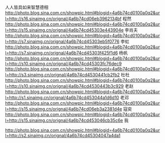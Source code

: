 人人皆具如来智慧德相
http://photo.blog.sina.com.cn/showpic.html#blogid=4a6b74cd0100a0q2&url=http://s16.sinaimg.cn/orignal/4a6b74cd06eb3962134bf
程然
http://photo.blog.sina.com.cn/showpic.html#blogid=4a6b74cd0100a0q2&url=http://s15.sinaimg.cn/orignal/4a6b74cd45303e443904e
李肖夫
http://photo.blog.sina.com.cn/showpic.html#blogid=4a6b74cd0100a0q2&url=http://s7.sinaimg.cn/orignal/4a6b74cd45303eb5f0776
李虹
http://photo.blog.sina.com.cn/showpic.html#blogid=4a6b74cd0100a0q2&url=http://s7.sinaimg.cn/orignal/4a6b74cd45303f425f1d6
杨帆
http://photo.blog.sina.com.cn/showpic.html#blogid=4a6b74cd0100a0q2&url=http://s10.sinaimg.cn/orignal/4a6b74cd45303fc76dec9
http://photo.blog.sina.com.cn/showpic.html#blogid=4a6b74cd0100a0q2&url=http://s3.sinaimg.cn/orignal/4a6b74cd4530441cb2fb2
杜杜
http://photo.blog.sina.com.cn/showpic.html#blogid=4a6b74cd0100a0q2&url=http://s10.sinaimg.cn/orignal/4a6b74cd4530443b3c929
老赵
http://photo.blog.sina.com.cn/showpic.html#blogid=4a6b74cd0100a0q2&url=http://s1.sinaimg.cn/orignal/4a6b74cd453044a1d6d10
老邓
http://photo.blog.sina.com.cn/showpic.html#blogid=4a6b74cd0100a0q2&url=http://s15.sinaimg.cn/orignal/4a6b74cd06eb3a2381d4e
寇奕
http://photo.blog.sina.com.cn/showpic.html#blogid=4a6b74cd0100a0q2&url=http://s15.sinaimg.cn/orignal/4a6b74cd453046cb35c6e
我
 
http://photo.blog.sina.com.cn/showpic.html#blogid=4a6b74cd0100a0q2&url=http://s2.sinaimg.cn/orignal/4a6b74cd45304047a4da1
 
 
